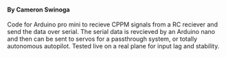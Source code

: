 #### By Cameron Swinoga

Code for Arduino pro mini to recieve CPPM signals from a RC reciever and send the data over serial. The serial data is revcieved by an Arduino nano and then can be sent to servos for a passthrough system, or totally autonomous autopilot. Tested live on a real plane for input lag and stability.
